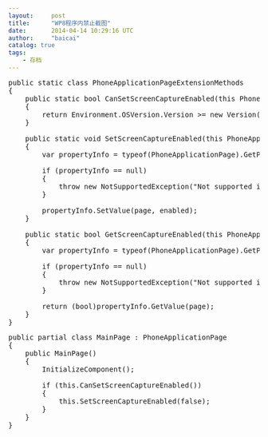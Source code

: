 ```yaml
---
layout:     post
title:      "WP8程序内禁止截图"
date:       2014-04-14 10:29:16 UTC
author:     "baicai"
catalog: true
tags:
    - 存档
---
```


<pre class="brush:csharp;">
public static class PhoneApplicationPageExtensionMethods
{
    public static bool CanSetScreenCaptureEnabled(this PhoneApplicationPage page)
    {
        return Environment.OSVersion.Version &gt;= new Version(8, 0, 10322);
    }

    public static void SetScreenCaptureEnabled(this PhoneApplicationPage page, bool enabled)
    {
        var propertyInfo = typeof(PhoneApplicationPage).GetProperty("IsScreenCaptureEnabled");

        if (propertyInfo == null)
        {
            throw new NotSupportedException("Not supported in this Windows Phone version!");
        }

        propertyInfo.SetValue(page, enabled);
    }

    public static bool GetScreenCaptureEnabled(this PhoneApplicationPage page)
    {
        var propertyInfo = typeof(PhoneApplicationPage).GetProperty("IsScreenCaptureEnabled");

        if (propertyInfo == null)
        {
            throw new NotSupportedException("Not supported in this Windows Phone version!");
        }

        return (bool)propertyInfo.GetValue(page);
    }
}</pre>

<pre class="brush:csharp;">
public partial class MainPage : PhoneApplicationPage
{
    public MainPage()
    {
        InitializeComponent();

        if (this.CanSetScreenCaptureEnabled())
        {
            this.SetScreenCaptureEnabled(false);
        }
    }
}</pre>

<p>
	&nbsp;
</p>